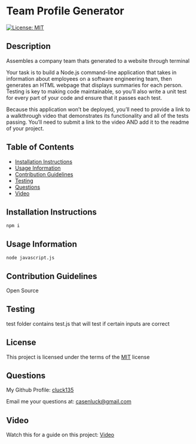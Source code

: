 # Team Profile Generator
[![License: MIT](https://img.shields.io/badge/License-MIT-yellow)](https://opensource.org/licenses/MIT)

## Description
Assembles a company team thats generated to a website through terminal

Your task is to build a Node.js command-line application that takes in information about employees on a software engineering team, then generates an HTML webpage that displays summaries for each person. Testing is key to making code maintainable, so you’ll also write a unit test for every part of your code and ensure that it passes each test.

Because this application won’t be deployed, you’ll need to provide a link to a walkthrough video that demonstrates its functionality and all of the tests passing. You’ll need to submit a link to the video AND add it to the readme of your project.

## Table of Contents
- [Installation Instructions](#installation-instructions)
- [Usage Information](#usage-information)
- [Contribution Guidelines](#contribution-guidelines)
- [Testing](#testing)
- [Questions](#questions)
- [Video](#video)

## Installation Instructions
```
npm i
```

## Usage Information
```
node javascript.js
```

## Contribution Guidelines
Open Source

## Testing
test folder contains test.js that will test if certain inputs are correct

## License
This project is licensed under the terms of the [MIT](https://opensource.org/licenses/MIT) license

## Questions
My Github Profile: [cluck135](https://github.com/cluck135)

Email me your questions at: [casenluck@gmail.com](mailto:casenluck@gmail.com)

## Video
Watch this for a guide on this project: [Video](https://watch.screencastify.com/v/OzClqDaHslKKAkvM0Hdb)
